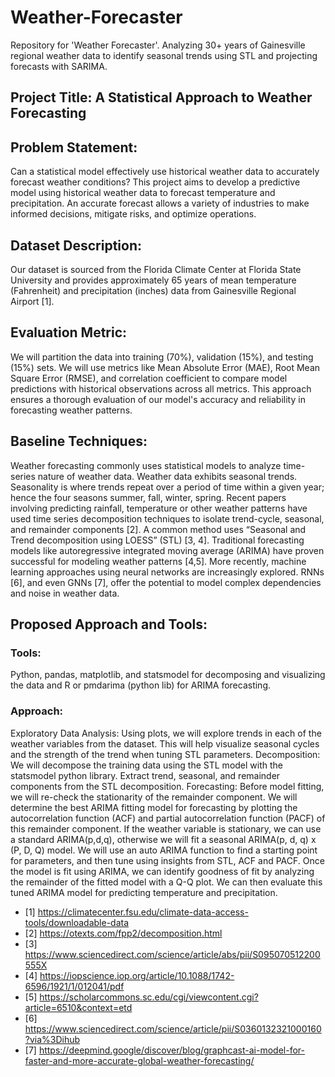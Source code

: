 # Weather-Forecaster
Repository for 'Weather Forecaster'. Analyzing 30+ years of Gainesville regional weather data to identify seasonal trends using STL and projecting forecasts with SARIMA.

## Project Title: A Statistical Approach to Weather Forecasting

## Problem Statement:
Can a statistical model effectively use historical weather data to accurately forecast weather conditions? This project aims to develop a predictive model using historical weather data to forecast temperature and precipitation. An accurate forecast allows a variety of industries to make informed decisions, mitigate risks, and optimize operations.

## Dataset Description: 
Our dataset is sourced from the Florida Climate Center at Florida State University and provides approximately 65 years of mean temperature (Fahrenheit) and precipitation (inches) data from Gainesville Regional Airport [1].

## Evaluation Metric:
We will partition the data into training (70%), validation (15%), and testing (15%) sets. We will use metrics like Mean Absolute Error (MAE), Root Mean Square Error (RMSE), and correlation coefficient to compare model predictions with historical observations across all metrics. This approach ensures a thorough evaluation of our model's accuracy and reliability in forecasting weather patterns.

## Baseline Techniques: 
Weather forecasting commonly uses statistical models to analyze time-series nature of weather data. Weather data exhibits seasonal trends. Seasonality is where trends repeat over a period of time within a given year; hence the four seasons summer, fall, winter, spring. Recent papers involving predicting rainfall, temperature or other weather patterns have used time series decomposition techniques to isolate trend-cycle, seasonal, and remainder components [2]. A common method uses “Seasonal and Trend decomposition using LOESS” (STL) [3, 4]. Traditional forecasting models like autoregressive integrated moving average (ARIMA) have proven successful for modeling weather patterns [4,5]. More recently, machine learning approaches using neural networks are increasingly explored. RNNs [6], and even GNNs [7], offer the potential to model complex dependencies and noise in weather data.

## Proposed Approach and Tools:
### Tools:
Python, pandas, matplotlib, and statsmodel for decomposing and visualizing the data and R or pmdarima (python lib) for ARIMA forecasting.
### Approach: 
Exploratory Data Analysis: Using plots, we will explore trends in each of the weather variables from the dataset. This will help visualize seasonal cycles and the strength of the trend when tuning STL parameters.
Decomposition: We will decompose the training data using the STL model with the statsmodel python library. Extract trend, seasonal, and remainder components from the STL decomposition. Forecasting: Before model fitting, we will re-check the stationarity of the remainder component. We will determine the best ARIMA fitting model for forecasting by plotting the autocorrelation function (ACF) and partial autocorrelation function (PACF) of this remainder component. If the weather variable is stationary, we can use a standard ARIMA(p,d,q), otherwise we will fit a seasonal ARIMA(p, d, q) x (P, D, Q) model. We will use an auto ARIMA function to find a starting point for parameters, and then tune using insights from STL, ACF and PACF. Once the model is fit using ARIMA, we can identify goodness of fit by analyzing the remainder of the fitted model with a Q-Q plot. We can then evaluate this tuned ARIMA model for predicting temperature and precipitation. 

- [1] https://climatecenter.fsu.edu/climate-data-access-tools/downloadable-data 
- [2] https://otexts.com/fpp2/decomposition.html 
- [3] https://www.sciencedirect.com/science/article/abs/pii/S095070512200555X 
- [4] https://iopscience.iop.org/article/10.1088/1742-6596/1921/1/012041/pdf 
- [5] https://scholarcommons.sc.edu/cgi/viewcontent.cgi?article=6510&context=etd 
- [6] https://www.sciencedirect.com/science/article/pii/S0360132321000160?via%3Dihub 
- [7] https://deepmind.google/discover/blog/graphcast-ai-model-for-faster-and-more-accurate-global-weather-forecasting/
